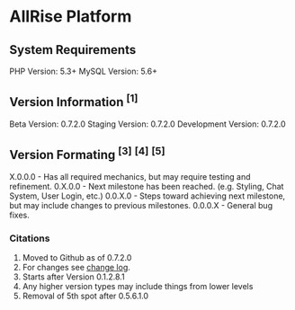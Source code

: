 <h1>AllRise Platform</h1>

<h2>System Requirements</h2>

PHP Version: 5.3+
MySQL Version: 5.6+

<h2>Version Information <sup>[1]</sup></h2>

Beta Version: 0.7.2.0
Staging Version: 0.7.2.0
Development Version: 0.7.2.0

<h2>Version Formating <sup>[3]</sup> <sup>[4]</sup> <sup>[5]</sup></h2>

X.0.0.0 - Has all required mechanics, but may require testing and refinement.
0.X.0.0 - Next milestone has been reached. (e.g. Styling, Chat System, User Login, etc.)
0.0.X.0 - Steps toward achieving next milestone, but may include changes to previous milestones.
0.0.0.X - General bug fixes.

<h3>Citations</h3>

1. Moved to Github as of 0.7.2.0
2. For changes see <a href="https://github.com/AllinWebPro/allRise/blob/development/CHANGELOG.md">change log</a>.
3. Starts after Version 0.1.2.8.1
4. Any higher version types may include things from lower levels
5. Removal of 5th spot after 0.5.6.1.0